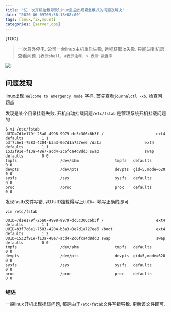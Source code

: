 ```yaml
---
title: "记一次开机挂载导致linux重启出现紧急模式的问题及解决"
date: "2020-06-09T09:58:18+08:00"
tags: [lnux,fix,mount]
categories: [server,ops]
---
```


[TOC]

>  一次意外停电, 公司一台linux主机重启失败,  远程获取ip失败. 只能进到机房查看问题. 
`$表示shell, #表示注释, > 表示 数据库`

![](http://pic.fenghong.tech/tools/1591692298225.jpg)

## 问题发现

linux出现 `Welcome to emergency mode `字样, 首先查看`journalctl -xb`. 检查问题点

发现是某个目录挂载失败.  开机自动挂载问题`/etc/fstab` 是管理系统开机挂载问题的

```
$ vi /etc/fstab
UUID=7d1e179f-25a0-4998-9979-dc5c306c6b3f /                       ext4    defaults        1 1
b3f7c6e1-7583-4204-b3a3-0e7d1a727ee6 /data                   ext4    defaults        1 1
1532f91e-f13a-48e7-acd4-2c6fca4d8dd3 swap                    swap    defaults        0 0
tmpfs                   /dev/shm                tmpfs   defaults        0 0
devpts                  /dev/pts                devpts  gid=5,mode=620  0 0
sysfs                   /sys                    sysfs   defaults        0 0
proc                    /proc                   proc    defaults        0 0

```

发现fastb文件写错, 以UUID挂载得写上`UUID=`.  填写正确的即可.

```
vim /etc/fstab

UUID=7d1e179f-25a0-4998-9979-dc5c306c6b3f /                       ext4    defaults        1 1
UUID=b3f7c6e1-7583-4204-b3a3-0e7d1a727ee6 /boot                   ext4    defaults        1 2
UUID=1532f91e-f13a-48e7-acd4-2c6fca4d8dd3 swap                    swap    defaults        0 0
tmpfs                   /dev/shm                tmpfs   defaults        0 0
devpts                  /dev/pts                devpts  gid=5,mode=620  0 0
sysfs                   /sys                    sysfs   defaults        0 0
proc                    /proc                   proc    defaults        0 0

```

### 结语

一般linux开机出现挂载问题, 都是由于`/etc/fatab`文件写错导致.  更新该文件即可. 

